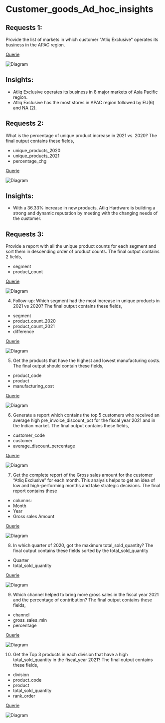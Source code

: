 # Customer_goods_Ad_hoc_insights
## Requests 1:
Provide the list of markets in which customer "Atliq Exclusive" operates its
business in the APAC region.

[Querie](https://github.com/farizalik/Customer_goods_Ad_hoc_insights/blob/main/queries/Req_1.sql)

![Diagram](https://github.com/farizalik/Customer_goods_Ad_hoc_insights/blob/main/Queries_SS/Req_1.png)

## Insights:
- Atliq Exclusive operates its business in 8 major markets of Asia Pacific region.
- Atliq Exclusive has the most stores in APAC region followed by EU(6) and NA (2).


## Requests 2:
 What is the percentage of unique product increase in 2021 vs. 2020? The final output contains these fields,
 - unique_products_2020
 - unique_products_2021
 - percentage_chg

[Querie](https://github.com/farizalik/Customer_goods_Ad_hoc_insights/blob/main/queries/Req_2.sql)

![Diagram](https://github.com/farizalik/Customer_goods_Ad_hoc_insights/blob/main/Queries_SS/Req_2.png)

## Insights:
- With a 36.33% increase in new products, Atliq Hardware is building a strong and dynamic reputation by meeting with the changing needs of the customer.


## Requests 3:
Provide a report with all the unique product counts for each segment and
sort them in descending order of product counts. The final output contains 2 fields,
 - segment
 - product_count

[Querie](https://github.com/farizalik/Customer_goods_Ad_hoc_insights/blob/main/queries/Req_3.sql)

![Diagram](https://github.com/farizalik/Customer_goods_Ad_hoc_insights/blob/main/Queries_SS/Req_3.png)


4. Follow-up: Which segment had the most increase in unique products in 2021 vs 2020? The final output contains these fields,
 - segment
 - product_count_2020
 - product_count_2021
 - difference

 [Querie](https://github.com/farizalik/Customer_goods_Ad_hoc_insights/blob/main/queries/Req_4.sql)

 ![Diagram](https://github.com/farizalik/Customer_goods_Ad_hoc_insights/blob/main/Queries_SS/Req_4.png)


5. Get the products that have the highest and lowest manufacturing costs. The final output should contain these fields,
 - product_code
 - product
 - manufacturing_cost

[Querie](https://github.com/farizalik/Customer_goods_Ad_hoc_insights/blob/main/queries/Req_5.sql)

![Diagram](https://github.com/farizalik/Customer_goods_Ad_hoc_insights/blob/main/Queries_SS/Req_5.png)


6. Generate a report which contains the top 5 customers who received an average high pre_invoice_discount_pct for the fiscal year 2021 and in the Indian market. The final output contains these fields,
- customer_code
- customer
- average_discount_percentage

[Querie](https://github.com/farizalik/Customer_goods_Ad_hoc_insights/blob/main/queries/Req_6.sql)

![Diagram](https://github.com/farizalik/Customer_goods_Ad_hoc_insights/blob/main/Queries_SS/Req_6.png)

7. Get the complete report of the Gross sales amount for the customer “Atliq Exclusive” for each month. This analysis helps to get an idea of low and high-performing months and take strategic decisions. The final report contains these 
- columns:
- Month
- Year
- Gross sales Amount

[Querie](https://github.com/farizalik/Customer_goods_Ad_hoc_insights/blob/main/queries/Req_7.sql)

![Diagram](https://github.com/farizalik/Customer_goods_Ad_hoc_insights/blob/main/Queries_SS/Req_7.png)

8. In which quarter of 2020, got the maximum total_sold_quantity? The final output contains these fields sorted by the  total_sold_quantity
- Quarter
- total_sold_quantity

[Querie](https://github.com/farizalik/Customer_goods_Ad_hoc_insights/blob/main/queries/Req_8.sql)

![Diagram](https://github.com/farizalik/Customer_goods_Ad_hoc_insights/blob/main/Queries_SS/Req_8.png)

9. Which channel helped to bring more gross sales in the fiscal year 2021 and the percentage of contribution? The final output contains these fields,
- channel
- gross_sales_mln
- percentage

[Querie](https://github.com/farizalik/Customer_goods_Ad_hoc_insights/blob/main/queries/Req_9.sql)

![Diagram](https://github.com/farizalik/Customer_goods_Ad_hoc_insights/blob/main/Queries_SS/Req_9.png)

10. Get the Top 3 products in each division that have a high total_sold_quantity in the fiscal_year 2021? The final output contains these fields,
- division
- product_code
- product
- total_sold_quantity
- rank_order

[Querie](https://github.com/farizalik/Customer_goods_Ad_hoc_insights/blob/main/queries/Req_10.sql)

![Diagram](https://github.com/farizalik/Customer_goods_Ad_hoc_insights/blob/main/Queries_SS/Req_10.png)

